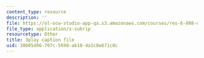 ```yaml
---
content_type: resource
description: ''
file: https://ol-ocw-studio-app-qa.s3.amazonaws.com/courses/res-6-008-digital-signal-processing-spring-2011/38b05d06707c5690ab104a1c0e671c8c_I9u15zdgJvI.vtt
file_type: application/x-subrip
resourcetype: Other
title: 3play caption file
uid: 38b05d06-707c-5690-ab10-4a1c0e671c8c
---
```

